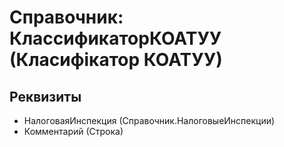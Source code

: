 ﻿# Справочник: КлассификаторКОАТУУ (Класифікатор КОАТУУ)

## Реквизиты

- НалоговаяИнспекция (Справочник.НалоговыеИнспекции)
- Комментарий (Строка)


